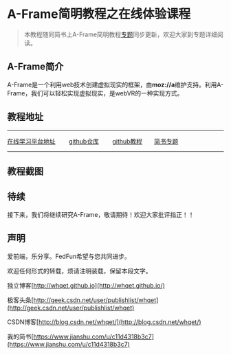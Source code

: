 # A-Frame简明教程之在线体验课程

> 本教程随同简书上A-Frame简明教程[专题](https://www.jianshu.com/c/254a5e9d2eb9)同步更新，欢迎大家到专题详细阅读。

## A-Frame简介
A-Frame是一个利用web技术创建虚拟现实的框架，由**moz://a**维护支持。利用A-Frame，我们可以轻松实现虚拟现实，是webVR的一种实现方式。

## 教程地址
-----------------------------------------
[在线学习平台地址](https://zptcsoft.github.io/vr/build/)        [github仓库](https://github.com/zptcsoft/vr)        [github教程](https://github.com/zptcsoft/vr/Issues/)       [简书专题](https://www.jianshu.com/c/254a5e9d2eb9)

-----------------------------------------

## 教程截图


## 待续
接下来，我们将继续研究A-Frame，敬请期待！欢迎大家批评指正！！

## 声明
爱前端，乐分享。FedFun希望与您共同进步。

欢迎任何形式的转载，烦请注明装载，保留本段文字。

独立博客[http://whqet.github.io](http://whqet.github.io/)

极客头条[http://geek.csdn.net/user/publishlist/whqet](http://geek.csdn.net/user/publishlist/whqet)

CSDN博客[http://blog.csdn.net/whqet/](http://blog.csdn.net/whqet/)

我的简书[https://www.jianshu.com/u/c11d4318b3c7](https://www.jianshu.com/u/c11d4318b3c7)

